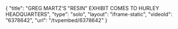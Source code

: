 {
    "title": "GREG MARTZ'S \"RESIN\" EXHIBIT COMES TO HURLEY HEADQUARTERS",
    "type": "solo",
    "layout": "iframe-static",
    "videoId": "6378642",
    "url": "\/tvpembed\/6378642"
}